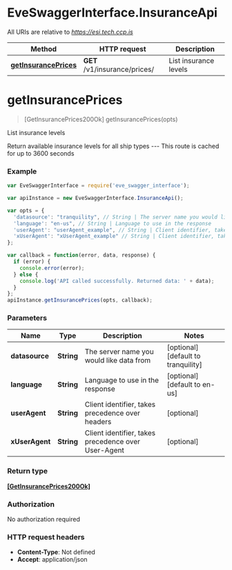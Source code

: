 # EveSwaggerInterface.InsuranceApi

All URIs are relative to *https://esi.tech.ccp.is*

Method | HTTP request | Description
------------- | ------------- | -------------
[**getInsurancePrices**](InsuranceApi.md#getInsurancePrices) | **GET** /v1/insurance/prices/ | List insurance levels


<a name="getInsurancePrices"></a>
# **getInsurancePrices**
> [GetInsurancePrices200Ok] getInsurancePrices(opts)

List insurance levels

Return available insurance levels for all ship types  ---  This route is cached for up to 3600 seconds

### Example
```javascript
var EveSwaggerInterface = require('eve_swagger_interface');

var apiInstance = new EveSwaggerInterface.InsuranceApi();

var opts = { 
  'datasource': "tranquility", // String | The server name you would like data from
  'language': "en-us", // String | Language to use in the response
  'userAgent': "userAgent_example", // String | Client identifier, takes precedence over headers
  'xUserAgent': "xUserAgent_example" // String | Client identifier, takes precedence over User-Agent
};

var callback = function(error, data, response) {
  if (error) {
    console.error(error);
  } else {
    console.log('API called successfully. Returned data: ' + data);
  }
};
apiInstance.getInsurancePrices(opts, callback);
```

### Parameters

Name | Type | Description  | Notes
------------- | ------------- | ------------- | -------------
 **datasource** | **String**| The server name you would like data from | [optional] [default to tranquility]
 **language** | **String**| Language to use in the response | [optional] [default to en-us]
 **userAgent** | **String**| Client identifier, takes precedence over headers | [optional] 
 **xUserAgent** | **String**| Client identifier, takes precedence over User-Agent | [optional] 

### Return type

[**[GetInsurancePrices200Ok]**](GetInsurancePrices200Ok.md)

### Authorization

No authorization required

### HTTP request headers

 - **Content-Type**: Not defined
 - **Accept**: application/json

